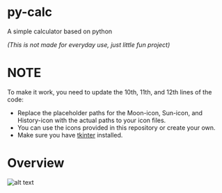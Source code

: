 # py-calc
A simple calculator based on python

*(This is not made for everyday use, just little fun project)*

# NOTE
To make it work, you need to update the 10th, 11th, and 12th lines of the code:

- Replace the placeholder paths for the Moon-icon, Sun-icon, and History-icon with the actual paths to your icon files.
- You can use the icons provided in this repository or create your own.
- Make sure you have [tkinter](https://docs.python.org/3/library/tkinter.html) installed.

# Overview

![alt text](https://github.com/Normo1186/py-calc/blob/main/overview/overview.png?raw=true)
